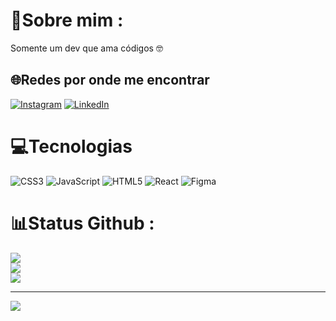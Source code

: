 # 🚀Sobre mim :
Somente um dev que ama códigos 🤓

## 🌐Redes por onde me encontrar
[![Instagram](https://img.shields.io/badge/Instagram-%23E4405F.svg?logo=Instagram&logoColor=white)](https://instagram.com/https://www.instagram.com/0samoel/) [![LinkedIn](https://img.shields.io/badge/LinkedIn-%230077B5.svg?logo=linkedin&logoColor=white)](https://linkedin.com/in/https://www.linkedin.com/in/samuel-vieira-232b72289/) 

# 💻Tecnologias
![CSS3](https://img.shields.io/badge/css3-%231572B6.svg?style=for-the-badge&logo=css3&logoColor=white) ![JavaScript](https://img.shields.io/badge/javascript-%23323330.svg?style=for-the-badge&logo=javascript&logoColor=%23F7DF1E) ![HTML5](https://img.shields.io/badge/html5-%23E34F26.svg?style=for-the-badge&logo=html5&logoColor=white) ![React](https://img.shields.io/badge/react-%2320232a.svg?style=for-the-badge&logo=react&logoColor=%2361DAFB) 	![Figma](https://img.shields.io/badge/figma-%23F24E1E.svg?style=for-the-badge&logo=figma&logoColor=white)
# 📊Status Github :
![](https://github-readme-stats.vercel.app/api?username=constSamuelDev&theme=flag-india&hide_border=false&include_all_commits=false&count_private=false)<br/>
![](https://github-readme-streak-stats.herokuapp.com/?user=constSamuelDev&theme=flag-india&hide_border=false)<br/>
![](https://github-readme-stats.vercel.app/api/top-langs/?username=constSamuelDev&theme=flag-india&hide_border=false&include_all_commits=false&count_private=false&layout=compact)

---
[![](https://visitcount.itsvg.in/api?id=constSamuelDev&icon=0&color=0)](https://visitcount.itsvg.in)
